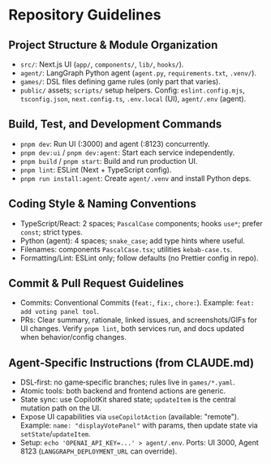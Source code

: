 # Repository Guidelines

## Project Structure & Module Organization
- `src/`: Next.js UI (`app/`, `components/`, `lib/`, `hooks/`).
- `agent/`: LangGraph Python agent (`agent.py`, `requirements.txt`, `.venv/`).
- `games/`: DSL files defining game rules (only part that varies).
- `public/` assets; `scripts/` setup helpers. Config: `eslint.config.mjs`, `tsconfig.json`, `next.config.ts`, `.env.local` (UI), `agent/.env` (agent).

## Build, Test, and Development Commands
- `pnpm dev`: Run UI (:3000) and agent (:8123) concurrently.
- `pnpm dev:ui` / `pnpm dev:agent`: Start each service independently.
- `pnpm build` / `pnpm start`: Build and run production UI.
- `pnpm lint`: ESLint (Next + TypeScript config).
- `pnpm run install:agent`: Create `agent/.venv` and install Python deps.

## Coding Style & Naming Conventions
- TypeScript/React: 2 spaces; `PascalCase` components; hooks `use*`; prefer `const`; strict types.
- Python (agent): 4 spaces; `snake_case`; add type hints where useful.
- Filenames: components `PascalCase.tsx`; utilities `kebab-case.ts`.
- Formatting/Lint: ESLint only; follow defaults (no Prettier config in repo).


## Commit & Pull Request Guidelines
- Commits: Conventional Commits (`feat:`, `fix:`, `chore:`). Example: `feat: add voting panel tool`.
- PRs: Clear summary, rationale, linked issues, and screenshots/GIFs for UI changes. Verify `pnpm lint`, both services run, and docs updated when behavior/config changes.

## Agent‑Specific Instructions (from CLAUDE.md)
- DSL‑first: no game‑specific branches; rules live in `games/*.yaml`.
- Atomic tools: both backend and frontend actions are generic.
- State sync: use CopilotKit shared state; `updateItem` is the central mutation path on the UI.
- Expose UI capabilities via `useCopilotAction` (available: "remote"). Example: `name: "displayVotePanel"` with params, then update state via `setState`/`updateItem`.
- Setup: `echo 'OPENAI_API_KEY=...' > agent/.env`. Ports: UI 3000, Agent 8123 (`LANGGRAPH_DEPLOYMENT_URL` can override).
